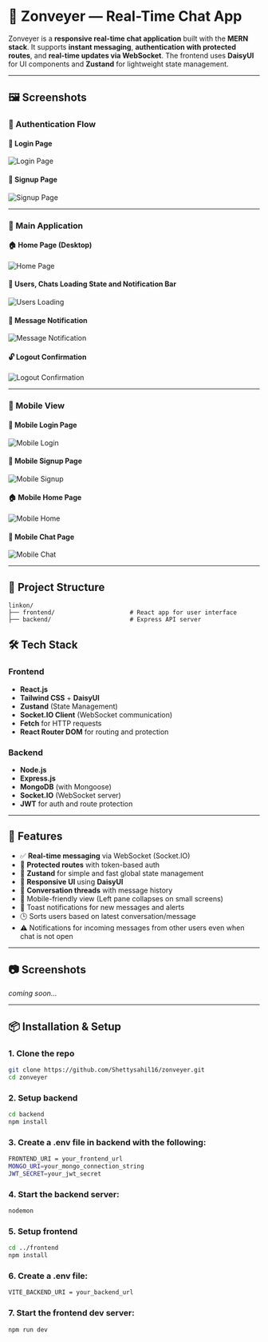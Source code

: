 # 💬 Zonveyer — Real-Time Chat App

Zonveyer is a **responsive real-time chat application** built with the **MERN stack**. It supports **instant messaging**, **authentication with protected routes**, and **real-time updates via WebSocket**. The frontend uses **DaisyUI** for UI components and **Zustand** for lightweight state management.

---

## 🖼️ Screenshots

### 📱 Authentication Flow

#### 🔐 Login Page
![Login Page](./sample/1-login-page.png)

#### 📝 Signup Page
![Signup Page](./sample/2-signup-page.png)

---

### 🧭 Main Application

#### 🏠 Home Page (Desktop)
![Home Page](./sample/3-homepage.png)

#### 👤 Users, Chats Loading State and Notification Bar
![Users Loading](./sample/4-users-loading-chats-loading.png)

#### 💭 Message Notification
![Message Notification](./sample/5-message-notification.png)

#### 🔓 Logout Confirmation
![Logout Confirmation](./sample/7-logout-confirmation.png)

---

### 📱 Mobile View

#### 📲 Mobile Login Page
![Mobile Login](./sample/8-mobile-login.png)

#### 🧾 Mobile Signup Page
![Mobile Signup](./sample/9-mobile-signup.png)

#### 🏠 Mobile Home Page
![Mobile Home](./sample/10-mobile-home.png)

#### 💬 Mobile Chat Page
![Mobile Chat](./sample/11-mobile-chat.png)

---


## 📁 Project Structure

```plaintext
linkon/
├── frontend/                     # React app for user interface
├── backend/                      # Express API server
```



## 🛠️ Tech Stack

### Frontend
- **React.js**
- **Tailwind CSS** + **DaisyUI**
- **Zustand** (State Management)
- **Socket.IO Client** (WebSocket communication)
- **Fetch** for HTTP requests
- **React Router DOM** for routing and protection

### Backend
- **Node.js**
- **Express.js**
- **MongoDB** (with Mongoose)
- **Socket.IO** (WebSocket server)
- **JWT** for auth and route protection

---

## 🚀 Features

- ✅ **Real-time messaging** via WebSocket (Socket.IO)
- 🔐 **Protected routes** with token-based auth
- 🧠 **Zustand** for simple and fast global state management
- 🎨 **Responsive UI** using **DaisyUI**
- 🧵 **Conversation threads** with message history
- 📲 Mobile-friendly view (Left pane collapses on small screens)
- 🔔 Toast notifications for new messages and alerts
- 🕒 Sorts users based on latest conversation/message
- ⚠️ Notifications for incoming messages from other users even when chat is not open

---

## 📷 Screenshots

<!-- Add screenshots here if available -->
_coming soon..._

---


## 📦 Installation & Setup

### 1. Clone the repo

```bash
git clone https://github.com/Shettysahil16/zonveyer.git
cd zonveyer
```

### 2. Setup backend

```bash
cd backend
npm install
```
### 3. Create a .env file in backend with the following:

```bash
FRONTEND_URI = your_frontend_url
MONGO_URI=your_mongo_connection_string
JWT_SECRET=your_jwt_secret
```
### 4. Start the backend server:

```bash
nodemon
```

### 5. Setup frontend

```bash
cd ../frontend
npm install
```

### 6. Create a .env file:

```bash
VITE_BACKEND_URI = your_backend_url
```

### 7. Start the frontend dev server:

```bash
npm run dev
```







